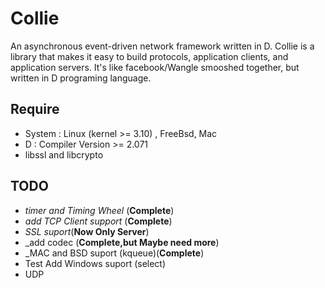 # Collie
An asynchronous event-driven network framework written in D.
Collie is a library that makes it easy to build protocols, application clients, and application servers.
It's like facebook/Wangle smooshed together, but written in D programing language.

## Require
- System : Linux (kernel >= 3.10) , FreeBsd, Mac
- D : Compiler Version >= 2.071
- libssl and libcrypto

## TODO
- _timer and  Timing Wheel_ (__Complete__)
- _add TCP Client support_ (__Complete__)
- _SSL suport_(__Now Only Server__)
- _add codec (__Complete,but Maybe need more__)
- _MAC and BSD suport (kqueue)(__Complete__)
- Test Add Windows suport (select)
- UDP
